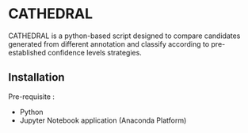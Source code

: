 # CATHEDRAL
CATHEDRAL is a python-based script designed to compare candidates generated from different annotation and classify according to pre-established confidence levels strategies.

## Installation
Pre-requisite :
  - Python 
  - Jupyter Notebook application (Anaconda Platform)

